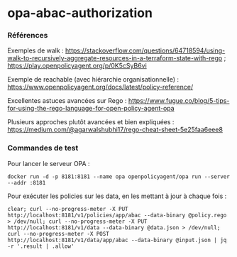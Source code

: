 # opa-abac-authorization

### Références

Exemples de walk : https://stackoverflow.com/questions/64718594/using-walk-to-recursively-aggregate-resources-in-a-terraform-state-with-rego ; https://play.openpolicyagent.org/p/0K5cSyB6vi

Exemple de reachable (avec hiérarchie organisationnelle) : https://www.openpolicyagent.org/docs/latest/policy-reference/

Excellentes astuces avancées sur Rego : https://www.fugue.co/blog/5-tips-for-using-the-rego-language-for-open-policy-agent-opa

Plusieurs approches plutôt avancées et bien expliquées : https://medium.com/@agarwalshubhi17/rego-cheat-sheet-5e25faa6eee8

### Commandes de test

Pour lancer le serveur OPA :

```
docker run -d -p 8181:8181 --name opa openpolicyagent/opa run --server --addr :8181
```
Pour exécuter les policies sur les data, en les mettant à jour à chaque fois :
```
clear; curl --no-progress-meter -X PUT http://localhost:8181/v1/policies/app/abac --data-binary @policy.rego > /dev/null; curl --no-progress-meter -X PUT http://localhost:8181/v1/data --data-binary @data.json > /dev/null; curl --no-progress-meter -X POST http://localhost:8181/v1/data/app/abac --data-binary @input.json | jq -r '.result | .allow'
```
